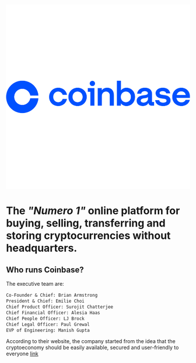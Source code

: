 ![image](Coinbase_logo_PNG6.png)  
# The *"Numero 1"* online platform for buying, selling, transferring and storing cryptocurrencies without **headquarters**. 
## Who runs Coinbase?
The executive team are:

    Co-Founder & Chief: Brian Armstrong 
    President & Chief: Emilie Choi
    Chief Product Officer: Surojit Chatterjee
    Chief Financial Officer: Alesia Haas
    Chief People Officer: LJ Brock 
    Chief Legal Officer: Paul Grewal
    EVP of Engineering: Manish Gupta

According to their website, the company started from the idea that the cryptoeconomy should be easily available, secured and user-friendly to everyone [link](https://www.coinbase.com/about) 


